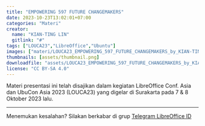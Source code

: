 ```yaml
---
title: "EMPOWERING 597 FUTURE CHANGEMAKERS"
date: 2023-10-23T13:02:01+07:00
categories: "Materi"
creator: 
  name: "KIAN-TING LIN"
  gitlink: "#"
tags: ["LOUCA23","LibreOffice","Ubuntu"]
images: ["materi/LOUCA23_EMPOWERING_597_FUTURE_CHANGEMAKERS_by_KIAN-TING_LIN/thumbnail.png"]
thumbnails: [assets/thumbnail.png]
downloadfile: "assets/LOUCA23_EMPOWERING_597_FUTURE_CHANGEMAKERS_by_KIAN-TING_LIN.zip"
license: "CC BY-SA 4.0"
---
```


Materi presentasi ini telah disajikan dalam kegiatan LibreOffice Conf. Asia dan UbuCon Asia 2023 (LOUCA23) yang digelar di Surakarta pada 7 & 8 Oktober 2023 lalu.

---
Menemukan kesalahan? Silakan berkabar di grup [Telegram LibreOffice ID](https://t.me/LibreOfficeID)

